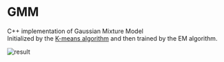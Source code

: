 # GMM
C++ implementation of Gaussian Mixture Model</br>
Initialized by the [K-means algorithm](https://github.com/paperrune/KMeans) and then trained by the EM algorithm.</br>

![result](/result.png)

